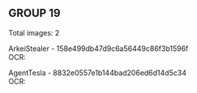 ## GROUP 19
Total images: 2  

ArkeiStealer - 158e499db47d9c6a56449c86f3b1596f  
OCR:   

AgentTesla - 8832e0557e1b144bad206ed6d14d5c34  
OCR:   

